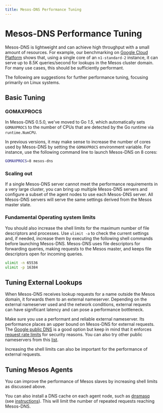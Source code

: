 ```yaml
---
title: Mesos-DNS Performance Tuning
---
```


# Mesos-DNS Performance Tuning

Mesos-DNS is lightweight and can achieve high throughput with a small amount of resources. For example, our benchmarking on [Google Cloud Platform](https://cloud.google.com/) shows that, using a single core of an `n1-standard-2` instance, it can serve up to 8.5K queries/second for lookups in the Mesos cluster domain. For many use cases, this should be sufficiently performant.

The following are suggestions for further performance tuning, focusing primarily on Linux systems.

## Basic Tuning

### GOMAXPROCS

In Mesos-DNS 0.5.0, we've moved to Go *1.5*, which automatically sets `GOMAXPROCS` to the number of CPUs that are detected by the Go runtime via `runtime.NumCPU`.

In previous versions, it may make sense to increase the number of cores used by Mesos-DNS by setting the `GOMAXPROCS` environment variable. For instance, use the following command line to launch Mesos-DNS on 8 cores:

```sh
GOMAXPROCS=8 mesos-dns
```

### Scaling out

If a single Mesos-DNS server cannot meet the performance requirements in a very large cluster, you can bring up multiple Mesos-DNS servers and configure a subset of the agent nodes to use each Mesos-DNS server. All Mesos-DNS servers will serve the same settings derived from the Mesos master state.

### Fundamental Operating system limits

You should also increase the shell limits for the maximum number of file descriptors and processes. Use `ulimit -a` to check the current settings and, if needed, increase them by executing the following shell commands before launching Mesos-DNS. Mesos-DNS uses file descriptors for forwarding queries, making requests to the Mesos master, and keeps file descriptors open for incoming queries.

```sh
ulimit -n 65536
ulimit -p 16384
```

## Tuning External Lookups

When Mesos-DNS receives lookup requests for a name outside the Mesos domain, it forwards them to an external nameserver. Depending on the external nameserver used and the network conditions, external requests can have significant latency and can pose a performance bottleneck.

Make sure you use a performant and reliable external nameserver. Its performance places an upper bound on Mesos-DNS for external requests. The [Google public DNS](https://developers.google.com/speed/public-dns/) is a good option but keep in mind that it enforces [request rate limits](https://developers.google.com/speed/public-dns/docs/security) for security reasons. You can also try other public nameservers from this [list](http://public-dns.tk/nameservers).

Increasing the shell limits can also be important for the performance of external requests.

## Tuning Mesos Agents

You can improve the performance of Mesos slaves by increasing shell limits as discussed above.

You can also install a DNS cache on each agent node, such as [dnsmasq](http://www.thekelleys.org.uk/dnsmasq/doc.html) (see [instructions](http://www.g-loaded.eu/2010/09/18/caching-nameserver-using-dnsmasq/)). This will limit the number of repeated requests reaching Mesos-DNS.
